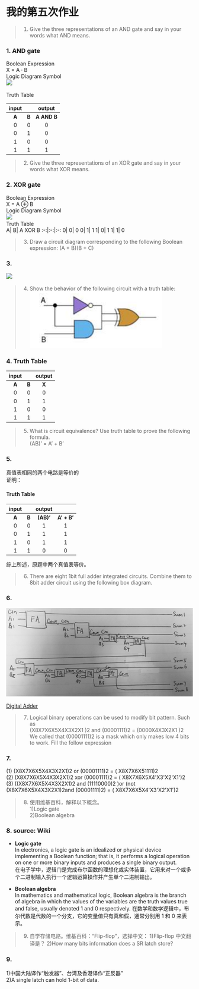 # **我的第五次作业**

>1) Give the three representations of an AND gate and say in your words what AND means.  

### **1. AND gate** 

Boolean Expression  
X = A · B  
Logic Diagram Symbol   
![](https://upload.wikimedia.org/wikipedia/commons/thumb/6/64/AND_ANSI.svg/150px-AND_ANSI.svg.png)  

Truth Table  

|input|	|output|
|:-:|:-:|:-:|
|**A**| **B**| **A AND B**|
|0| 0| 0|
|0| 1| 0|
|1| 0| 0|
|1| 1| 1|

>2) Give the three representations of an XOR gate and say in your words what XOR means. 

### **2. XOR gate**

Boolean Expression  
X = A ⊕ B  
Logic Diagram Symbol  
![](https://upload.wikimedia.org/wikipedia/commons/thumb/0/01/XOR_ANSI.svg/188px-XOR_ANSI.svg.png)  
Truth Table  
A|	B| A XOR B
:-:|:-:|:-:
0|	0|	0
0|	1|	1
1|	0|	1
1|	1|	0 

>3) Draw a circuit diagram corresponding to the following Boolean
expression: (A + B)(B + C)

### **3.** 
![](http://ww1.sinaimg.cn/large/88a3931agy1fwjjwx55zej21w01w0e5h.jpg)

>4) Show the behavior of the following circuit with a truth table:  
>![](images/hw05-4.png)

### **4. Truth Table**

input|	|output|
:-:|:-:|:-:|
**A**| **B**| **X**
0| 0| 0
0| 1| 1
1| 0| 0
1| 1| 1
>5) What is circuit equivalence? Use truth table to prove the following formula.  
(AB)’ = A’ + B’

### **5.**
真值表相同的两个电路是等价的  
证明：   
#### Truth Table  

input|	|output| |
:-:|:-:|:-:|:-:
**A**| **B**| **(AB)’**| **A’ + B’**
0| 0| 1| 1
0| 1| 1| 1
1| 0| 1| 1
1| 1| 0| 0

综上所述，原题中两个真值表等价。

>6) There are eight 1bit full adder integrated circuits. Combine them to 8bit adder circuit using the following box diagram.

### **6.**
![](images/hw05-6.jpg)

[Digital Adder](https://en.wikibooks.org/wiki/Digital_Electronics/Digital_Adder)

>7) Logical binary operations can be used to modify bit pattern. Such as   
(X8X7X6X5X4X3X2X1
)2 and (00001111)2 = (0000X4X3X2X1
)2  
We called that (00001111)2 is a mask which only makes low 4 bits to work.
Fill the follow expression

### **7.**
(1) (X8X7X6X5X4X3X2X1)2 or (00001111)2 = ( X8X7X6X51111)2  
(2) (X8X7X6X5X4X3X2X1)2 xor (00001111)2 = ( X8X7X6X5X4'X3'X2'X1')2  
(3) ((X8X7X6X5X4X3X2X1)2 and (11110000)2 )or (not (X8X7X6X5X4X3X2X1)2and (00001111)2) = ( X8X7X6X5X4'X3'X2'X1')2  

>8. 使用维基百科，解释以下概念。  
1)Logic gate  
2)Boolean algebra  

### **8. source: Wiki**
* **Logic gate**  
In electronics, a logic gate is an idealized or physical device implementing a Boolean function; that is, it performs a logical operation on one or more binary inputs and produces a single binary output.  
在电子学中，逻辑门是完成布尔函数的理想化或实体装置，它用来对一个或多个二进制输入执行一个逻辑运算操作并产生单个二进制输出。

* **Boolean algebra**    
In mathematics and mathematical logic, Boolean algebra is the branch of algebra in which the values of the variables are the truth values true and false, usually denoted 1 and 0 respectively.
在数学和数学逻辑中，布尔代数是代数的一个分支，它的变量值只有真和假，通常分别用 1 和 0 来表示。

>9. 自学存储电路。维基百科：“Flip-flop”，选择中文：
1)Flip-flop 中文翻译是？
2)How many bits information does a SR latch store?

### **9.**
1)中国大陆译作“触发器”、台湾及香港译作“正反器”  
2)A single latch can hold 1-bit of data.